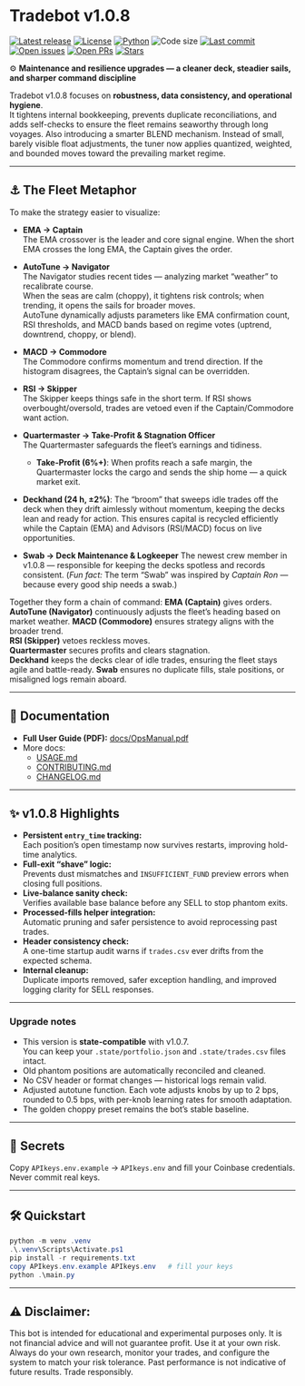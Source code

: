 # Tradebot v1.0.8

[![Latest release](https://img.shields.io/github/v/release/Madmartigan1/tradebot?sort=semver)](https://github.com/Madmartigan1/tradebot/releases)
[![License](https://img.shields.io/github/license/Madmartigan1/tradebot)](LICENSE)
[![Python](https://img.shields.io/badge/python-3.13%2B-blue)](requirements.txt)
![Code size](https://img.shields.io/github/languages/code-size/Madmartigan1/tradebot)
[![Last commit](https://img.shields.io/github/last-commit/Madmartigan1/tradebot)](https://github.com/Madmartigan1/tradebot/commits/main)
[![Open issues](https://img.shields.io/github/issues/Madmartigan1/tradebot)](https://github.com/Madmartigan1/tradebot/issues)
[![Open PRs](https://img.shields.io/github/issues-pr/Madmartigan1/tradebot)](https://github.com/Madmartigan1/tradebot/pulls)
[![Stars](https://img.shields.io/github/stars/Madmartigan1/tradebot?style=social)](https://github.com/Madmartigan1/tradebot/stargazers)

⚙️ **Maintenance and resilience upgrades — a cleaner deck, steadier sails, and sharper command discipline**

Tradebot v1.0.8 focuses on **robustness, data consistency, and operational hygiene**.  
It tightens internal bookkeeping, prevents duplicate reconciliations, and adds self-checks to ensure the fleet remains seaworthy through long voyages.
Also introducing a smarter BLEND mechanism.
Instead of small, barely visible float adjustments, the tuner now applies quantized, weighted, and bounded moves toward the prevailing market regime.

---

## ⚓ The Fleet Metaphor
To make the strategy easier to visualize:

- **EMA → Captain**  
  The EMA crossover is the leader and core signal engine. When the short EMA crosses the long EMA, the Captain gives the order.

- **AutoTune → Navigator**  
  The Navigator studies recent tides — analyzing market “weather” to recalibrate course.  
  When the seas are calm (choppy), it tightens risk controls; when trending, it opens the sails for broader moves.  
  AutoTune dynamically adjusts parameters like EMA confirmation count, RSI thresholds, and MACD bands based on regime votes (uptrend, downtrend, choppy, or blend).

- **MACD → Commodore**  
  The Commodore confirms momentum and trend direction. If the histogram disagrees, the Captain’s signal can be overridden.

- **RSI → Skipper**  
  The Skipper keeps things safe in the short term. If RSI shows overbought/oversold, trades are vetoed even if the Captain/Commodore want action.
  
- **Quartermaster → Take-Profit & Stagnation Officer**  
  The Quartermaster safeguards the fleet’s earnings and tidiness.  
  - **Take-Profit (6%+)**: When profits reach a safe margin, the Quartermaster locks the cargo and sends the ship home — a quick market exit.  

- **Deckhand (24 h, ±2%)**: The “broom” that sweeps idle trades off the deck when they drift aimlessly without momentum, keeping the decks lean and ready for action.
  This ensures capital is recycled efficiently while the Captain (EMA) and Advisors (RSI/MACD) focus on live opportunities.

- **Swab → Deck Maintenance & Logkeeper** The newest crew member in v1.0.8 — responsible for keeping the decks spotless and records consistent.
(*Fun fact:* The term “Swab” was inspired by *Captain Ron* — because every good ship needs a swab.)

Together they form a chain of command:
**EMA (Captain)** gives orders.  
**AutoTune (Navigator)** continuously adjusts the fleet’s heading based on market weather.
**MACD (Commodore)** ensures strategy aligns with the broader trend.  
**RSI (Skipper)** vetoes reckless moves.  
**Quartermaster** secures profits and clears stagnation.  
**Deckhand** keeps the decks clear of idle trades, ensuring the fleet stays agile and battle-ready.
**Swab** ensures no duplicate fills, stale positions, or misaligned logs remain aboard.

---

## 📖 Documentation
- **Full User Guide (PDF):** [docs/OpsManual.pdf](docs/OpsManual.pdf)
- More docs:
  - [USAGE.md](USAGE.md)
  - [CONTRIBUTING.md](CONTRIBUTING.md)
  - [CHANGELOG.md](CHANGELOG.md)

---

## ✨ v1.0.8 Highlights

- **Persistent `entry_time` tracking:**  
  Each position’s open timestamp now survives restarts, improving hold-time analytics.
- **Full-exit “shave” logic:**  
  Prevents dust mismatches and `INSUFFICIENT_FUND` preview errors when closing full positions.
- **Live-balance sanity check:**  
  Verifies available base balance before any SELL to stop phantom exits.
- **Processed-fills helper integration:**  
  Automatic pruning and safer persistence to avoid reprocessing past trades.
- **Header consistency check:**  
  A one-time startup audit warns if `trades.csv` ever drifts from the expected schema.
- **Internal cleanup:**  
  Duplicate imports removed, safer exception handling, and improved logging clarity for SELL responses.

---

### Upgrade notes

- This version is **state-compatible** with v1.0.7.  
  You can keep your `.state/portfolio.json` and `.state/trades.csv` files intact.
- Old phantom positions are automatically reconciled and cleaned.
- No CSV header or format changes — historical logs remain valid.
- Adjusted autotune function. Each vote adjusts knobs by up to 2 bps, rounded to 0.5 bps, with per-knob learning rates for smooth adaptation.
- The golden choppy preset remains the bot’s stable baseline.

---

## 🔐 Secrets
Copy `APIkeys.env.example` -> `APIkeys.env` and fill your Coinbase credentials.  
Never commit real keys.

---

## 🛠️ Quickstart
```powershell
python -m venv .venv
.\.venv\Scripts\Activate.ps1
pip install -r requirements.txt
copy APIkeys.env.example APIkeys.env   # fill your keys
python .\main.py
```

---

## ⚠️ Disclaimer:
This bot is intended for educational and experimental purposes only. It is not financial advice and will not guarantee profit. Use it at your own risk.
Always do your own research, monitor your trades, and configure the system to match your risk tolerance.
Past performance is not indicative of future results. Trade responsibly.

